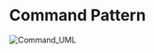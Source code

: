 # Command Pattern
![Command_UML](http://www.plantuml.com/plantuml/proxy?cache=no&src=https://raw.githubusercontent.com/anyangml/design_patterns/main/Adapter/uml.txt)